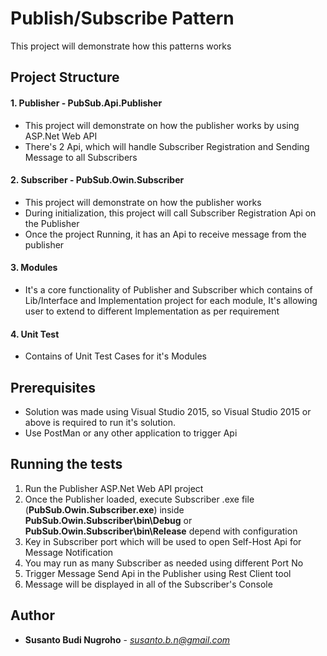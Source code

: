 # Publish/Subscribe Pattern

This project will demonstrate how this patterns works

## Project Structure

#### 1. Publisher - PubSub.Api.Publisher
* This project will demonstrate on how the publisher works by using ASP.Net Web API
* There's 2 Api, which will handle Subscriber Registration and Sending Message to all Subscribers

#### 2. Subscriber - PubSub.Owin.Subscriber
* This project will demonstrate on how the publisher works 
* During initialization, this project will call Subscriber Registration Api on the Publisher
* Once the project Running, it has an Api to receive message from the publisher

#### 3. Modules
* It's a core functionality of Publisher and Subscriber which contains of Lib/Interface and Implementation project for each module, It's allowing user to extend to different Implementation as per requirement

#### 4. Unit Test
* Contains of Unit Test Cases for it's Modules



## Prerequisites

* Solution was made using Visual Studio 2015, so Visual Studio 2015 or above is required to run it's solution.
* Use PostMan or any other application to trigger Api


## Running the tests


1. Run the Publisher ASP.Net Web API project
2. Once the Publisher loaded, execute Subscriber .exe file (**PubSub.Owin.Subscriber.exe**) inside **PubSub.Owin.Subscriber\bin\Debug** or **PubSub.Owin.Subscriber\bin\Release** depend with configuration
3. Key in Subscriber port which will be used to open Self-Host Api for Message Notification
4. You may run as many Subscriber as needed using different Port No
5. Trigger Message Send Api in the Publisher using Rest Client tool
6. Message will be displayed in all of the Subscriber's Console
 


## Author

* **Susanto Budi Nugroho** - *susanto.b.n@gmail.com*

